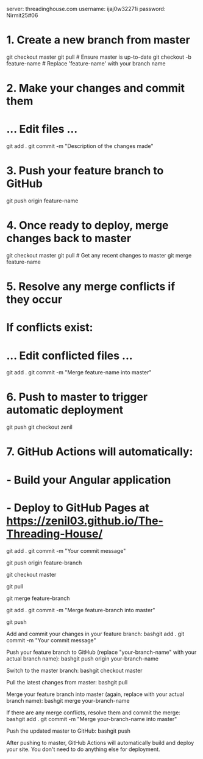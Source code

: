 server: threadinghouse.com
username: ijaj0w32271i
password: Nirmit25#06

# 1. Create a new branch from master
git checkout master
git pull  # Ensure master is up-to-date
git checkout -b feature-name  # Replace 'feature-name' with your branch name

# 2. Make your changes and commit them
# ... Edit files ...
git add .
git commit -m "Description of the changes made"

# 3. Push your feature branch to GitHub
git push origin feature-name

# 4. Once ready to deploy, merge changes back to master
git checkout master
git pull  # Get any recent changes to master
git merge feature-name

# 5. Resolve any merge conflicts if they occur
# If conflicts exist:
# ... Edit conflicted files ...
git add .
git commit -m "Merge feature-name into master"

# 6. Push to master to trigger automatic deployment
git push
git checkout zenil
# 7. GitHub Actions will automatically:
#    - Build your Angular application
#    - Deploy to GitHub Pages at https://zenil03.github.io/The-Threading-House/

<!-- create new branch and push it to master it will auto deploy-->

git add .
git commit -m "Your commit message"

git push origin feature-branch

git checkout master

git pull

git merge feature-branch

git add .
git commit -m "Merge feature-branch into master"

git push


<!--  -->

Add and commit your changes in your feature branch:
bashgit add .
git commit -m "Your commit message"

Push your feature branch to GitHub (replace "your-branch-name" with your actual branch name):
bashgit push origin your-branch-name

Switch to the master branch:
bashgit checkout master

Pull the latest changes from master:
bashgit pull

Merge your feature branch into master (again, replace with your actual branch name):
bashgit merge your-branch-name

If there are any merge conflicts, resolve them and commit the merge:
bashgit add .
git commit -m "Merge your-branch-name into master"

Push the updated master to GitHub:
bashgit push


After pushing to master, GitHub Actions will automatically build and deploy your site. You don't need to do anything else for deployment.